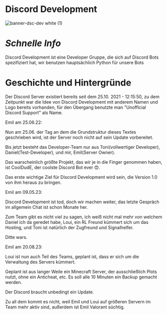 # Discord Development

![banner-dsc-dev white (1)](https://user-images.githubusercontent.com/91831917/175806430-956ed0f1-4b32-4495-8847-0557086c1727.png)



# *Schnelle Info*
Discord Development ist eine Developer Gruppe, die sich auf Discord Bots spezifiziert hat, wir benutzen hauptsächlich Python für unsere Bots


# Geschichte und Hintergründe
Der Discord Server existiert bereits seit dem 25.10. 2021 - 12:15:50, zu dem Zeitpunkt war die Idee von Discord Development mit anderem Namen und Logo bereits vorhanden, für den Übergang benutzte man "Unofficial Discord Support" als Name.


Emil am 25.06.22:

Nun am 25.06. der Tag an dem die Grundstruktur dieses Textes geschrieben wird, ist der Server noch nicht auf sein Update vorbereitet.

Bis jetzt besteht das Developer-Team nur aus Toni(vollwertiger Developer), Daniel(Test-Developer), und mir, Emil(Server Owner).

Das warscheinlich größte Projekt, das wir je in die Finger genommen haben, ist CoolDudE, der coolste Discord Bot ever 😍.

Das erste wichtige Ziel für Discord Development wird sein, die Version 1.0 von ihm heraus zu bringen.



Emil am 09.05.23:

Discord Development ist tod, doch wir machen weiter, das letzte Gespräch im allgemein Chat ist schon Monate her.

Zum Team gibt es nicht viel zu sagen, ich weiß nicht mal mehr von welchem Daniel ich da geredet habe, Loui, ein RL Freund kümmert sich um das Hosting, und Toni ist natürlich der Zugfreund und Signalhelfer.

Ditte wars.



Emil am 20.08.23:

Loui ist nun auch Teil des Teams, geplant ist, dass er sich um die Verwaltung des Servers kümmert.

Geplant ist aus langer Weile ein Minecraft Server, der ausschließlich Plots nutzt, ohne ein Anticheat, etc. Es soll alle 10 Minuten ein Backup gemacht werden.

Der Discord braucht unbedingt ein Update.

Zu all dem kommt es nicht, weil Emil und Loui auf größeren Servern im Team mehr aktiv sind, außerdem ist Emil Valorant süchtig.
